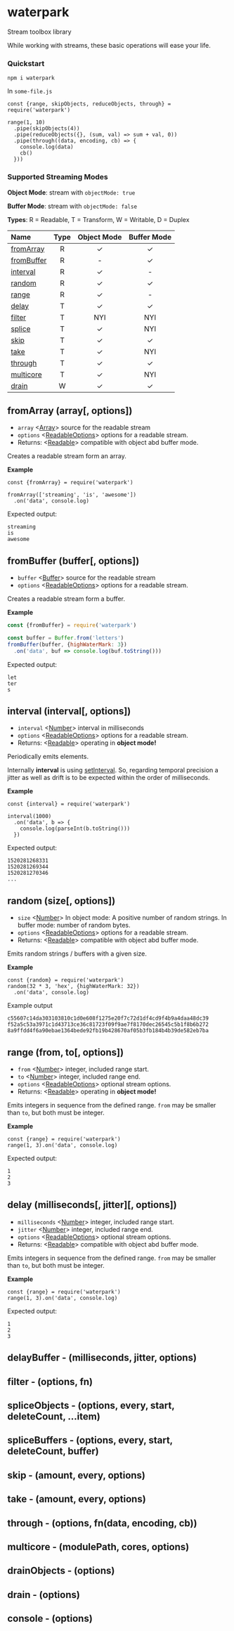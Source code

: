 # waterpark
Stream toolbox library

While working with streams, these basic operations will ease your life.

### Quickstart

    npm i waterpark

In `some-file.js`

    const {range, skipObjects, reduceObjects, through} = require('waterpark')
    
    range(1, 10)
      .pipe(skipObjects(4))
      .pipe(reduceObjects({}, (sum, val) => sum + val, 0))
      .pipe(through((data, encoding, cb) => {
        console.log(data)
        cb()
      }))

### Supported Streaming Modes

**Object Mode**: stream with `objectMode: true`

**Buffer Mode**: stream with `objectMode: false`

**Types**: R = Readable, T = Transform, W = Writable, D = Duplex

| Name                                      | Type | Object Mode | Buffer Mode |
|:------------------------------------------|:----:|:-----------:|:-----------:|
| [fromArray](#fromarray-array-options)    | R    | &#10003;    | &#10003;    |
| [fromBuffer](#frombuffer-buffer-options) | R    | &#8208;     | &#10003;    |
| [interval](#interval-interval-options)   | R    | &#10003;    | &#8208;     |
| [random](#random-size-options)           | R    | &#10003;    | &#10003;    |
| [range](#range-from-to-options)          | R    | &#10003;    | &#8208;     |
| [delay](#delay-milliseconds-jitter-options)             | T    | &#10003;    | &#10003;    |
| [filter](#filter)           | T    | NYI         | NYI         |
| [splice](#splice)           | T    | &#10003;    | NYI         |
| [skip](#skip)               | T    | &#10003;    | &#10003;    |
| [take](#take)               | T    | &#10003;    | NYI         |
| [through](#through)         | T    | &#10003;    | &#10003;    |
| [multicore](#multicore)     | T    | &#10003;    | NYI         |
| [drain](#drain)             | W    | &#10003;    | &#10003;    |

## fromArray (array\[, options\])
* `array` <[Array]> source for the readable stream
* `options` <[ReadableOptions]> options for a readable stream.
* Returns: <[Readable]> compatible with object abd buffer mode.

Creates a readable stream form an array.

**Example**

    const {fromArray} = require('waterpark')

    fromArray(['streaming', 'is', 'awesome'])
      .on('data', console.log)

Expected output:

    streaming
    is
    awesome


## fromBuffer (buffer\[, options\])
* `buffer` <[Buffer]> source for the readable stream
* `options` <[ReadableOptions]> options for a readable stream.

Creates a readable stream form a buffer.

**Example**

```javascript
const {fromBuffer} = require('waterpark')

const buffer = Buffer.from('letters')
fromBuffer(buffer, {highWaterMark: 3})
  .on('data', buf => console.log(buf.toString()))
```

Expected output:

    let
    ter
    s

## interval (interval\[, options\])
* `interval` <[Number]> interval in milliseconds
* `options` <[ReadableOptions]> options for a readable stream.
* Returns: <[Readable]> operating in **object mode!**

Periodically emits elements.

Internally **interval** is using [setInterval]. So, regarding temporal
precision a jitter as well as drift is to be expected within the order
of milliseconds.

**Example**

    const {interval} = require('waterpark')

    interval(1000)
      .on('data', b => {
        console.log(parseInt(b.toString()))
      })

Expected output:

    1520281268331
    1520281269344
    1520281270346
    ...

## random (size\[, options\])
* `size` <[Number]> In object mode: A positive number of random strings.
    In buffer mode: number of random bytes.
* `options` <[ReadableOptions]> options for a readable stream.
* Returns: <[Readable]> compatible with object abd buffer mode.

Emits random strings / buffers with a given size.

**Example**

    const {random} = require('waterpark')
    random(32 * 3, 'hex', {highWaterMark: 32})
      .on('data', console.log)

Example output

    c55607c14da303103810c1d0e608f1275e20f7c72d1df4cd9f4b9a4daa48dc39
    f52a5c53a3971c1d43713ce36c81723f09f9ae7f8170dec26545c5b1f8b6b272
    8a9ffdd4f6a90ebae1364bede92fb19b428670af05b3fb184b4b39de582eb7ba


## range (from, to\[, options\])
* `from` <[Number]> integer, included range start.
* `to` <[Number]> integer, included range end.
* `options` <[ReadableOptions]> optional stream options.
* Returns: <[Readable]> operating in **object mode!**

Emits integers in sequence from the defined range.
`from` may be smaller than `to`, but both must be integer.

**Example**

    const {range} = require('waterpark')
    range(1, 3).on('data', console.log)

Expected output:

    1
    2
    3


## delay (milliseconds\[, jitter\]\[, options\])
* `milliseconds` <[Number]> integer, included range start.
* `jitter` <[Number]> integer, included range end.
* `options` <[ReadableOptions]> optional stream options.
* Returns: <[Readable]> compatible with object abd buffer mode.

Emits integers in sequence from the defined range.
`from` may be smaller than `to`, but both must be integer.

**Example**

    const {range} = require('waterpark')
    range(1, 3).on('data', console.log)

Expected output:

    1
    2
    3



## delayBuffer - (milliseconds, jitter, options)

## filter - (options, fn)
## spliceObjects - (options, every, start, deleteCount, ...item)
## spliceBuffers - (options, every, start, deleteCount, buffer)
## skip - (amount, every, options)
## take - (amount, every, options)
## through - (options, fn(data, encoding, cb))
## multicore - (modulePath, cores, options)
## drainObjects - (options)
## drain - (options)
## console - (options)

[Number]: https://developer.mozilla.org/en-US/docs/Web/JavaScript/Data_structures#Number_type
[String]: https://developer.mozilla.org/en-US/docs/Web/JavaScript/Data_structures#String_type
[Object]: https://developer.mozilla.org/en-US/docs/Web/JavaScript/Reference/Global_Objects/Object
[Array]: https://developer.mozilla.org/en-US/docs/Web/JavaScript/Reference/Global_Objects/Array
[Buffer]: https://nodejs.org/api/buffer.html#buffer_buffer
[ReadableOptions]: https://nodejs.org/api/stream.html#stream_new_stream_readable_options
[Readable]: https://nodejs.org/api/stream.html#stream_readable_streams

[setInterval]: https://nodejs.org/api/timers.html#timers_setinterval_callback_delay_args
